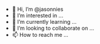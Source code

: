 - 👋 Hi, I’m @jasonnies
- 👀 I’m interested in ...
- 🌱 I’m currently learning ...
- 💞️ I’m looking to collaborate on ...
- 📫 How to reach me ...

<!---
jasonnies/jasonnies is a ✨ special ✨ repository because its `README.md` (this file) appears on your GitHub profile.
You can click the Preview link to take a look at your changes.
--->
